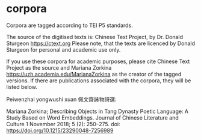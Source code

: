 # corpora
Corpora are tagged according to TEI P5 standards.

The source of the digitised texts is:
Chinese Text Project, by Dr. Donald Sturgeon https://ctext.org
Please note, that the texts are licenced by Donald Sturgeon for personal and academic use only.

If you use these corpora for academic purposes, please cite Chinese Text Project as the source and Mariana Zorkina https://uzh.academia.edu/MarianaZorkina as the creator of the tagged versions. If there are publications associated with the corpora, they will be listed below.

Peiwenzhai yongwushi xuan 佩文齋詠物詩選: 

Mariana Zorkina; Describing Objects in Tang Dynasty Poetic Language: A Study Based on Word Embeddings. Journal of Chinese Literature and Culture 1 November 2018; 5 (2): 250–275. doi: https://doi.org/10.1215/23290048-7256989


